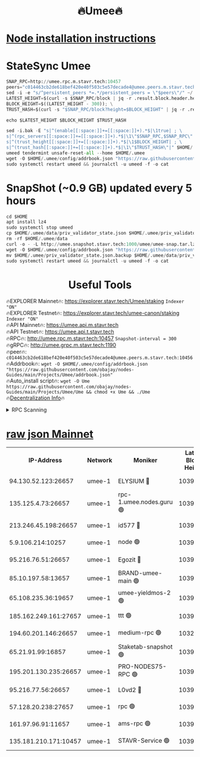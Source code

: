 <h1 align="center"> 🔥Umee🔥</h1>


[Node installation instructions](https://github.com/obajay/nodes-Guides/tree/main/Projects/Umee)
=
# StateSync Umee
```python
SNAP_RPC=http://umee.rpc.m.stavr.tech:10457
peers="c014463cb2de618bef420e40f503c5e57decade4@umee.peers.m.stavr.tech:10456"
sed -i -e "s/^persistent_peers *=.*/persistent_peers = \"$peers\"/" ~/.umee/config/config.toml
LATEST_HEIGHT=$(curl -s $SNAP_RPC/block | jq -r .result.block.header.height); \
BLOCK_HEIGHT=$((LATEST_HEIGHT - 300)); \
TRUST_HASH=$(curl -s "$SNAP_RPC/block?height=$BLOCK_HEIGHT" | jq -r .result.block_id.hash)

echo $LATEST_HEIGHT $BLOCK_HEIGHT $TRUST_HASH

sed -i.bak -E "s|^(enable[[:space:]]+=[[:space:]]+).*$|\1true| ; \
s|^(rpc_servers[[:space:]]+=[[:space:]]+).*$|\1\"$SNAP_RPC,$SNAP_RPC\"| ; \
s|^(trust_height[[:space:]]+=[[:space:]]+).*$|\1$BLOCK_HEIGHT| ; \
s|^(trust_hash[[:space:]]+=[[:space:]]+).*$|\1\"$TRUST_HASH\"|" $HOME/.umee/config/config.toml
umeed tendermint unsafe-reset-all --home $HOME/.umee
wget -O $HOME/.umee/config/addrbook.json "https://raw.githubusercontent.com/obajay/nodes-Guides/main/Projects/Umee/addrbook.json"
sudo systemctl restart umeed && journalctl -u umeed -f -o cat
```
# SnapShot (~0.9 GB) updated every 5 hours
```python
cd $HOME
apt install lz4
sudo systemctl stop umeed
cp $HOME/.umee/data/priv_validator_state.json $HOME/.umee/priv_validator_state.json.backup
rm -rf $HOME/.umee/data
curl -o - -L http://umee.snapshot.stavr.tech:1000/umee/umee-snap.tar.lz4 | lz4 -c -d - | tar -x -C $HOME/.umee --strip-components 2
wget -O $HOME/.umee/config/addrbook.json "https://raw.githubusercontent.com/obajay/nodes-Guides/main/Projects/Umee/addrbook.json"
mv $HOME/.umee/priv_validator_state.json.backup $HOME/.umee/data/priv_validator_state.json
sudo systemctl restart umeed && journalctl -u umeed -f -o cat
```
 <h1 align="center"> Useful Tools</h1>

🔥EXPLORER Mainnet🔥:      https://explorer.stavr.tech/Umee/staking             `Indexer "ON"` \
🔥EXPLORER Testnet🔥:        https://explorer.stavr.tech/umee-canon/staking      `Indexer "ON"` \
🔥API Mainnet🔥:                   https://umee.api.m.stavr.tech \
🔥API Testnet🔥:                     https://umee.api.t.stavr.tech \
🔥RPC🔥:                                   http://umee.rpc.m.stavr.tech:10457                     `Snapshot-interval = 300` \
🔥gRPC🔥:                              http://umee.grpc.m.stavr.tech:1190 \
🔥peer🔥:                     `c014463cb2de618bef420e40f503c5e57decade4@umee.peers.m.stavr.tech:10456` \
🔥Addrbook🔥:    ```wget -O $HOME/.umee/config/addrbook.json "https://raw.githubusercontent.com/obajay/nodes-Guides/main/Projects/Umee/addrbook.json"``` \
🔥Auto_install script🔥: ```wget -O Ume https://raw.githubusercontent.com/obajay/nodes-Guides/main/Projects/Umee/Ume && chmod +x Ume && ./Ume``` \
🔥[Decentralization Info](https://github.com/obajay/StateSync-snapshots/tree/main/Projects/Umee/Decentralization)🔥

<details>
<summary>RPC Scanning</summary>

<h2 align="center"> We scan nodes in real time every 4 hours. And we provide the final result of RPC endpoints.
We cannot influence the operation of these nodes in any way. </h2>


```python
If Voting Power is higher than 0 --> then the Node is a validator of the network and may be subject to attack and be a potential threat to the chain.
```
```python
We marked such validators with a red symbol
```

</details>

[raw json Mainnet](https://rpc-check.umeem.stavr.tech/umeem/rpc-umeem-result.json)
=



<table><tr><th>IP-Address</th><th>Network</th><th>Moniker</th><th>Latest Block Height</th><th>Earliest Block Height</th><th>Catching Up</th><th>Tx Index</th><th>Voting Power</th><th>Scan Time</th></tr><tr><td>94.130.52.123:26657</td><td>umee-1</td><td>ELYSIUM 🔴</td><td>10390411</td><td>3216011</td><td>False</td><td>on</td><td>23073443</td><td>2024-02-01T00:19:08.863207508UTC</td></tr><tr><td>135.125.4.73:26657</td><td>umee-1</td><td>rpc-1.umee.nodes.guru 🟢</td><td>10390411</td><td>5167386</td><td>False</td><td>on</td><td>0</td><td>2024-02-01T00:19:09.136191937UTC</td></tr><tr><td>213.246.45.198:26657</td><td>umee-1</td><td>id577 🔴</td><td>10390397</td><td>7100001</td><td>False</td><td>on</td><td>35104869</td><td>2024-02-01T00:17:50.935078041UTC</td></tr><tr><td>5.9.106.214:10257</td><td>umee-1</td><td>node 🟢</td><td>10390407</td><td>7942001</td><td>False</td><td>on</td><td>0</td><td>2024-02-01T00:18:45.293006780UTC</td></tr><tr><td>95.216.76.51:26657</td><td>umee-1</td><td>Egozit 🔴</td><td>10390411</td><td>8262001</td><td>False</td><td>off</td><td>38418575</td><td>2024-02-01T00:19:08.522771105UTC</td></tr><tr><td>85.10.197.58:13657</td><td>umee-1</td><td>BRAND-umee-main 🟢</td><td>10390401</td><td>8427832</td><td>False</td><td>on</td><td>0</td><td>2024-02-01T00:18:09.366493269UTC</td></tr><tr><td>65.108.235.36:19657</td><td>umee-1</td><td>umee-yieldmos-2 🟢</td><td>10390390</td><td>9575548</td><td>False</td><td>on</td><td>0</td><td>2024-02-01T00:17:05.429158595UTC</td></tr><tr><td>185.162.249.161:27657</td><td>umee-1</td><td>ttt 🟢</td><td>10390405</td><td>9733423</td><td>False</td><td>on</td><td>0</td><td>2024-02-01T00:18:34.525798015UTC</td></tr><tr><td>194.60.201.146:26657</td><td>umee-1</td><td>medium-rpc 🟢</td><td>10320952</td><td>9984137</td><td>False</td><td>on</td><td>0</td><td>2024-02-01T00:17:58.906459098UTC</td></tr><tr><td>65.21.91.99:16857</td><td>umee-1</td><td>Staketab-snapshot 🟢</td><td>10390403</td><td>9992001</td><td>False</td><td>off</td><td>0</td><td>2024-02-01T00:18:22.021405277UTC</td></tr><tr><td>195.201.130.235:26657</td><td>umee-1</td><td>PRO-NODES75-RPC 🟢</td><td>10390406</td><td>10290406</td><td>False</td><td>on</td><td>0</td><td>2024-02-01T00:18:42.939901944UTC</td></tr><tr><td>95.216.77.56:26657</td><td>umee-1</td><td>L0vd2 🔴</td><td>10390414</td><td>10290414</td><td>False</td><td>off</td><td>37533298</td><td>2024-02-01T00:19:26.463060993UTC</td></tr><tr><td>57.128.20.238:27657</td><td>umee-1</td><td>rpc 🟢</td><td>10390408</td><td>10337379</td><td>False</td><td>on</td><td>0</td><td>2024-02-01T00:18:53.818568210UTC</td></tr><tr><td>161.97.96.91:11657</td><td>umee-1</td><td>ams-rpc 🟢</td><td>10390414</td><td>10352001</td><td>False</td><td>on</td><td>0</td><td>2024-02-01T00:19:28.930444472UTC</td></tr><tr><td>135.181.210.171:10457</td><td>umee-1</td><td>STAVR-Service 🟢</td><td>10390412</td><td>10388601</td><td>False</td><td>on</td><td>0</td><td>2024-02-01T00:19:17.741501029UTC</td></tr></table>

